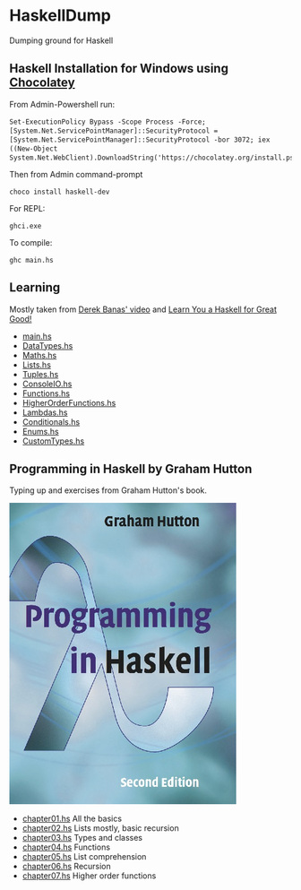 # HaskellDump
Dumping ground for Haskell

## Haskell Installation for Windows using [Chocolatey](https://chocolatey.org/install)

From Admin-Powershell run:

```
Set-ExecutionPolicy Bypass -Scope Process -Force; [System.Net.ServicePointManager]::SecurityProtocol = [System.Net.ServicePointManager]::SecurityProtocol -bor 3072; iex ((New-Object System.Net.WebClient).DownloadString('https://chocolatey.org/install.ps1'))
```

Then from Admin command-prompt

```
choco install haskell-dev
```

For REPL:

```
ghci.exe
```

To compile:

```
ghc main.hs
```

## Learning

Mostly taken from [Derek Banas' video](https://www.youtube.com/watch?v=02_H3LjqMr8&list=PLGLfVvz_LVvSX7fVd4OUFp_ODd86H0ZIY&index=24&t=0s) and [Learn You a Haskell for Great Good!](https://www.youtube.com/watch?v=02_H3LjqMr8&list=PLGLfVvz_LVvSX7fVd4OUFp_ODd86H0ZIY&index=24&t=0s)

* [main.hs](https://github.com/James-P-D/HaskellDump/blob/master/src/main.hs)  
* [DataTypes.hs](https://github.com/James-P-D/HaskellDump/blob/master/src/DataTypes.hs)  
* [Maths.hs](https://github.com/James-P-D/HaskellDump/blob/master/src/Maths.hs)  
* [Lists.hs](https://github.com/James-P-D/HaskellDump/blob/master/src/Lists.hs)  
* [Tuples.hs](https://github.com/James-P-D/HaskellDump/blob/master/src/Tuples.hs)  
* [ConsoleIO.hs](https://github.com/James-P-D/HaskellDump/blob/master/src/ConsoleIO.hs)  
* [Functions.hs](https://github.com/James-P-D/HaskellDump/blob/master/src/Functions.hs)  
* [HigherOrderFunctions.hs](https://github.com/James-P-D/HaskellDump/blob/master/src/HigherOrderFunctions.hs)  
* [Lambdas.hs](https://github.com/James-P-D/HaskellDump/blob/master/src/Lambdas.hs)  
* [Conditionals.hs](https://github.com/James-P-D/HaskellDump/blob/master/src/Conditionals.hs)  
* [Enums.hs](https://github.com/James-P-D/HaskellDump/blob/master/src/Enums.hs)  
* [CustomTypes.hs](https://github.com/James-P-D/HaskellDump/blob/master/src/CustomTypes.hs)  

## Programming in Haskell by Graham Hutton

Typing up and exercises from Graham Hutton's book.

![Programming in Haskell book cover](https://github.com/James-P-D/HaskellDump/blob/master/src/Programming%20in%20Haskell/pih.jpg)

* [chapter01.hs](https://github.com/James-P-D/HaskellDump/blob/master/src/Programming%20in%20Haskell/chapter01.hs) All the basics  
* [chapter02.hs](https://github.com/James-P-D/HaskellDump/blob/master/src/Programming%20in%20Haskell/chapter02.hs) Lists mostly, basic recursion  
* [chapter03.hs](https://github.com/James-P-D/HaskellDump/blob/master/src/Programming%20in%20Haskell/chapter03.hs) Types and classes  
* [chapter04.hs](https://github.com/James-P-D/HaskellDump/blob/master/src/Programming%20in%20Haskell/chapter04.hs) Functions  
* [chapter05.hs](https://github.com/James-P-D/HaskellDump/blob/master/src/Programming%20in%20Haskell/chapter05.hs) List comprehension  
* [chapter06.hs](https://github.com/James-P-D/HaskellDump/blob/master/src/Programming%20in%20Haskell/chapter06.hs) Recursion
* [chapter07.hs](https://github.com/James-P-D/HaskellDump/blob/master/src/Programming%20in%20Haskell/chapter07.hs) Higher order functions



